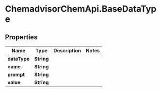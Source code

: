 # ChemadvisorChemApi.BaseDataType

## Properties
Name | Type | Description | Notes
------------ | ------------- | ------------- | -------------
**dataType** | **String** |  | 
**name** | **String** |  | 
**prompt** | **String** |  | 
**value** | **String** |  | 


